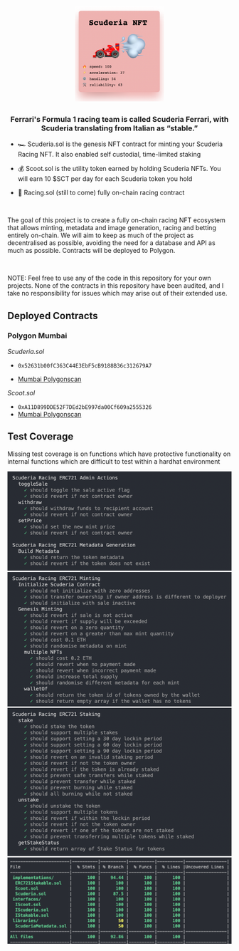 # <div align="center"><img src="./images/token.png" width="200px"/></div>  
  

### <div align="center">Ferrari's Formula 1 racing team is called Scuderia Ferrari, with Scuderia translating from Italian as “stable.”</div>  
  

- 🏎️ Scuderia.sol is the genesis NFT contract for minting your Scuderia Racing NFT. It also enabled self custodial, time-limited staking
  

- 💰 Scoot.sol is the utility token earned by holding Scuderia NFTs. You will earn 10 $SCT per day for each Scuderia token you hold  
  

- 🏁 Racing.sol (still to come) fully on-chain racing contract  
  

<br/>  

The goal of this project is to create a fully on-chain racing NFT ecosystem that allows minting, metadata and image generation, racing and betting entirely on-chain. We will aim to keep as much of the project as decentralised as possible, avoiding the need for a database and API as much as possible. Contracts will be deployed to Polygon.

<br/>

NOTE: Feel free to use any of the code in this repository for your own projects. None of the contracts in this repository have been audited, and I take no responsibility for issues which may arise out of their extended use.

## Deployed Contracts

### Polygon Mumbai

*Scuderia.sol*

- `0x52631b00fC363C44E3EbF5cB9188B36c312679A7`

- [Mumbai Polygonscan](https://mumbai.polygonscan.com/address/0x52631b00fC363C44E3EbF5cB9188B36c312679A7)

*Scoot.sol*

- `0xA11D899DDE52F7DEd2bE997da00Cf609a2555326`
- [Mumbai Polygonscan](https://mumbai.polygonscan.com/address/0xA11D899DDE52F7DEd2bE997da00Cf609a2555326)

## Test Coverage

Missing test coverage is on functions which have protective functionality on internal functions which are difficult to test within a hardhat environment

<div align="center"><img src="./images/tests1.png"/>
<img src="./images/tests2.png"/>
<img src="./images/tests3.png"/></div>  
<img src="./images/tests4.png"/></div>  

